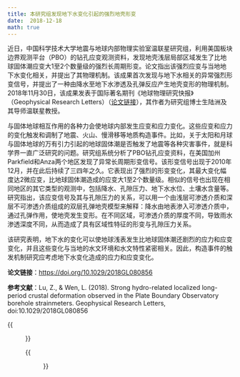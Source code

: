 ```yaml
---
title: 本研究组发现地下水变化引起的强烈地壳形变
date:  2018-12-18
math: true
---
```

近日，中国科学技术大学地震与地球内部物理实验室温联星研究组，利用美国板块边界观测平台（PBO）的钻孔应变观测资料，发现地壳浅层局部区域发生了比地球固体潮应变大1至2个数量级的强烈长周期形变。论文指出该强烈应变与当地地下水变化相关，并提出了其物理机制。该成果首次发现与地下水相关的异常强烈形变信号，并提出了一种由降水至地下水渗透及孔弹反应产生地壳变形的物理机制。 2018年11月30日，该成果发表于国际著名期刊《地球物理研究快报》（Geophysical Research Letters）（[论文链接](https://doi.org/10.1029/2018GL080856)），其作者为研究组博士生陆洲及其导师温联星教授。

与固体地球相互作用的各种力会使地球内部发生应变和应力变化。这些应变和应力的变化触发和调制了地震、火山、慢滑移等地质构造事件。比如，关于太阳和月球与固体地球的万有引力引起的地球固体潮是否触发了地震等各种灾害事件，就是科学界一直广泛研究的问题。研究组系统分析了PBO钻孔应变资料，在美国加州Parkfield和Anza两个地区发现了异常长周期形变信号。该形变信号出现于2010年12月，并在此后持续了三四年之久。它表现出了强烈的形变变化，其最大变化幅度达2微应变，比地球固体潮造成的应变大1至2个数量级。相似的信号也出现在相同地区的其它类型的观测中，包括降水、孔隙压力、地下水水位、土壤水含量等。研究指出，该应变信号及其与孔隙压力的关系，可以用一个由浅层可渗透介质和深层不可渗透介质组成的双层孔弹地壳模型来解释：降水由地表渗入可渗透介质中，通过孔弹作用，使地壳发生变形。在不同区域，可渗透介质的厚度不同，导致雨水渗透深度不同，从而造成了具有区域性特征的形变与孔隙压力关系。

该研究表明，地下水的变化可以使地球浅表发生比地球固体潮还剧烈的应力和应变变化，并且这些变化与当地的水文环境和水文特性紧密相关。因此，构造事件的触发机制研究应考虑地下水变化造成的应力和应变变化。

**论文链接**：https://doi.org/10.1029/2018GL080856

**参考文献**：Lu, Z., & Wen, L. (2018). Strong hydro-related localized long-period crustal deformation observed in the Plate Boundary Observatory borehole strainmeters. Geophysical Research Letters, doi:10.1029/2018GL080856


{{<figure src="Fig1.jpg" caption="图1 PBO应变观测台站分布图。红色三角形表示观测到异常长周期应变信号的台站，而靛青色三角形表示未观测到该信号的台站。">}}


{{<figure src="Fig2.jpg" caption="图2 在美国加州Parkfield和Anza两个地区降水、地下孔压和应变中观测到的长周期异常信号。黄色背景标记该信号出现的时间。">}}
